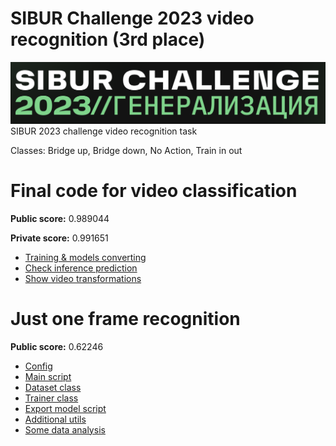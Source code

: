 # SIBUR Challenge 2023 video recognition (3rd place)
![sibur_challenge_image](./data/assets/sibur.png)
SIBUR 2023 challenge video recognition task

Classes: Bridge up, Bridge down, No Action, Train in out


# Final code for video classification 
**Public score:** 0.989044

**Private score:** 0.991651

- [Training & models converting](./video_recognition/torch_video.ipynb)
- [Check inference prediction](./video_recognition/predict.ipynb)
- [Show video transformations](./video_recognition/video_processing.ipynb)

# Just one frame recognition
**Public score:** 0.62246

- [Config](video_frames_recognition/config.py)
- [Main script](video_frames_recognition/exp_train.py)
- [Dataset class](video_frames_recognition/dataset.py)
- [Trainer class](video_frames_recognition/training.py)
- [Export model script](video_frames_recognition/export_model.py)
- [Additional utils](video_frames_recognition/utils.py)
- [Some data analysis](video_frames_recognition/eda.ipynb)
